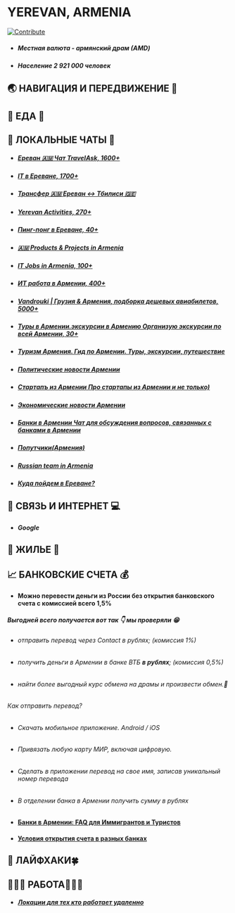 # **YEREVAN, ARMENIA**
[![Contribute](https://img.shields.io/badge/contribute-100000?style=for-the-badge&logo=github&logoColor=white)](https://github.com/deskntea/destinations/)
* ##### Местная валюта - армянский драм (АМD)
* ##### Население 2 921 000 человек 
## 🌏 НАВИГАЦИЯ И ПЕРЕДВИЖЕНИЕ 🚕
## 🍔 ЕДА 🥙
## 💬 ЛОКАЛЬНЫЕ ЧАТЫ 📧
- ##### [Ереван 🇦🇲 Чат TravelAsk, 1600+](https://t.me/travelask_erevan_chat)
- ##### [IT в Ереване, 1700+](https://t.me/iterevan)
- ##### [Трансфер 🇦🇲 Ереван ↔ Тбилиси 🇬🇪](https://t.me/Tbilisi_Yerevan_transfer)
- ##### [Yerevan Activities, 270+](https://t.me/Yactivities)
- ##### [Пинг-понг в Ереване, 40+](https://t.me/Yactivities)
- ##### [🇦🇲 Products & Projects in Armenia](https://t.me/product_armenia)
- ##### [IT Jobs in Armenia, 100+](https://t.me/itjobsam)
- ##### [ИТ работа в Армении, 400+](https://t.me/ArmeniaItJob)
- ##### [Vandrouki | Грузия & Армения, подборка дешевых авиабилетов, 5000+](https://t.me/vandroukigeam)
- ##### [Туры в Армении.экскурсии в Армению Организую экскурсии по всей Армении, 30+](https://t.me/tour_David_Armenia)
- ##### [Туризм Армения. Гид по Армении. Туры, экскурсии, путешествие](https://t.me/tourism_in_armenia_asmik)
- ##### [Политические новости Армении](https://t.me/bagramyan26)
- ##### [Стартапъ из Армении Про стартапы из Армении и не только)](https://t.me/armenianstartup)
- ##### [Экономические новости Армении](https://t.me/economyofarmenia)
- ##### [Банки в Армении Чат для обсуждения вопросов, связанных с банками в Армении](https://t.me/+tkxjy-IbDFZhODAy)
- ##### [Попутчики(Армения)](https://t.me/blablacararm)
- ##### [Russian team in Armenia](https://t.me/russianteaminarmenia)
- ##### [Куда пойдем в Ереване?](https://t.me/review_armenia)
## 📱 СВЯЗЬ И ИНТЕРНЕТ 💻
- ##### Google
## 🏡 ЖИЛЬЕ 🏢
## 📈 БАНКОВСКИЕ СЧЕТА 💰
* #### Можно перевести деньги из России без открытия банковского счета с  комиссией всего 1,5% 
##### Выгодней всего получается вот так 👇 мы проверяли 😁
- ###### отправить перевод через Contact в рублях; (комиссия 1%)
- ###### получить деньги в Армении в банке ВТБ **в рублях**; (комиссия 0,5%)
- ###### найти более выгодный курс обмена на драмы и произвести обмен.👐
###### Как отправить перевод?
 - ###### ️Скачать мобильное приложение. Android / iOS
 - ###### ️Привязать любую карту МИР, включая цифровую.
 - ###### ️Сделать в приложении перевод на свое имя, записав уникальный номер перевода
 - ###### ️В отделении банка в Армении получить сумму в рублях
* #### [Банки в Армении: FAQ для Иммигрантов и Туристов](https://docs.google.com/document/d/10ChXMUn6TXN9WgtExoJJAofohxV0BBM9iuhe1IX-zGk/edit#heading=h.druryik7toof)
* #### [Условия открытия счета в разных банках](https://docs.google.com/spreadsheets/d/1NjVtdC2WSna3q47Hnb6_QdN0Vx1ePFgvo5fn5M18q84/edit#gid=0)
## 🎯 ЛАЙФХАКИ🍀
## 👩🏼‍🏫 РАБОТА🧑🏽‍💻
* ##### [Локации для тех кто работает удаленно](https://t.me/russianteaminarmenia/180)

